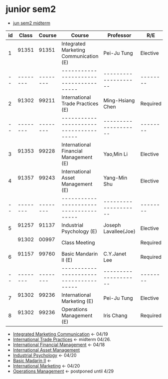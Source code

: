 # junior sem2

- [jun sem2 midterm](jun-sem2-midterm)

| id  | Class    | Course   | Course                                 | Professor            | R/E      | Classroom | D:s,e    |
| --- | -------- | -------- | -------------------------------------- | -------------------- | -------- | --------- | -------- |
| 1   | 91351 　 | 91351 　 | Integrated Marketing Communication (E) | Pei-Ju Tung          | Elective | B404      | Mon:2,4  |
| --  | -------- | -------- | -------------------------------------- | -------------------- | -------- | --------- | -------  |
| 2   | 91302 　 | 99211 　 | International Trade Practices (E)      | Ming-Hsiang Chen     | Required | H404      | Tue:6,8  |
| --  | -------- | -------- | -------------------------------------- | -------------------- | -------- | --------- | -------  |
| 3   | 91353 　 | 99228 　 | International Financial Management (E) | Yao,Min Li           | Elective | D301      | Wed:2,4  |
| 4   | 91357 　 | 99243 　 | International Asset Management (E)     | Yang-Min Shu         | Elective | H604      | Wed:5,7  |
| --  | -------- | -------- | -------------------------------------- | -------------------- | -------- | --------- | -------  |
| 5   | 91257 　 | 91137 　 | Industrial Psychology (E)              | Joseph Lavallee(Joe) | Elective | D301      | Thu:2,4  |
|     | 91302 　 | 00997 　 | Class Meeting                          |                      | Required | B402      | Thu:0,0  |
| 6   | 91157 　 | 99760 　 | Basic Mandarin II (E)                  | C.Y.Janet Lee        | Required | D103      | Thu:8,40 |
| --  | -------- | -------- | -------------------------------------- | -------------------- | -------- | --------- | -------  |
| 7   | 91302 　 | 99236 　 | International Marketing (E)            | Pei-Ju Tung          | Elective | F202      | Fri:2,4  |
| 8   | 91302 　 | 99236 　 | Operations Management (E)              | Iris Chang           | Required | B301      | Fri:6,8  |

- [Integrated Marketing Communication](Integrated-Marketing-Communication) <- 04/19
- [International Trade Practices](International-Trade-Practices) <- midterm 04/26.
- [International Financial Management](International-Financial-Management) <- 04/18
- [International Asset Management](International-Asset-Management)
- [Industrial Psychology](Industrial-Psychology) <- 04/20
- [Basic Madarin II](Basic-Madarin-II) <-
- [International Marketing](International-Marketing) <- 04/20
- [Operations Management](Operations-Management) <- postponed until 4/29
